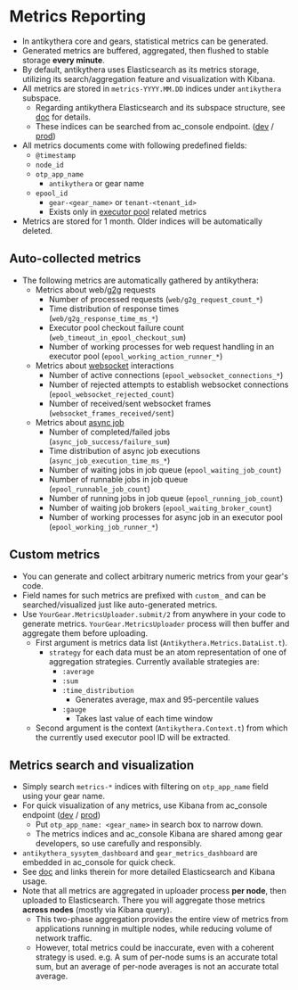 # Metrics Reporting

- In antikythera core and gears, statistical metrics can be generated.
- Generated metrics are buffered, aggregated, then flushed to stable storage **every minute**.
- By default, antikythera uses Elasticsearch as its metrics storage,
  utilizing its search/aggregation feature and visualization with Kibana.
- All metrics are stored in `metrics-YYYY.MM.DD` indices under `antikythera` subspace.
    - Regarding antikythera Elasticsearch and its subspace structure, see [doc](./elasticsearch.md) for details.
    - These indices can be searched from ac_console endpoint.
      ([dev](https://ac-console.solomondev.access-company.com/antikythera_es/) /
      [prod](https://ac-console.solomon.access-company.com/antikythera_es/))
- All metrics documents come with following predefined fields:
    - `@timestamp`
    - `node_id`
    - `otp_app_name`
        - `antikythera` or gear name
    - `epool_id`
        - `gear-<gear_name>` or `tenant-<tenant_id>`
        - Exists only in [executor pool](./executor_pool.md) related metrics
- Metrics are stored for 1 month. Older indices will be automatically deleted.

## Auto-collected metrics

- The following metrics are automatically gathered by antikythera:
    - Metrics about web/[g2g](./g2g.md) requests
        - Number of processed requests (`web/g2g_request_count_*`)
        - Time distribution of response times (`web/g2g_response_time_ms_*`)
        - Executor pool checkout failure count (`web_timeout_in_epool_checkout_sum`)
        - Number of working processes for web request handling in an executor pool (`epool_working_action_runner_*`)
    - Metrics about [websocket](./websocket.md) interactions
        - Number of active connections (`epool_websocket_connections_*`)
        - Number of rejected attempts to establish websocket connections (`epool_websocket_rejected_count`)
        - Number of received/sent websocket frames (`websocket_frames_received/sent`)
    - Metrics about [async job](./async_job.md)
        - Number of completed/failed jobs (`async_job_success/failure_sum`)
        - Time distribution of async job executions (`async_job_execution_time_ms_*`)
        - Number of waiting jobs in job queue (`epool_waiting_job_count`)
        - Number of runnable jobs in job queue (`epool_runnable_job_count`)
        - Number of running jobs in job queue (`epool_running_job_count`)
        - Number of waiting job brokers (`epool_waiting_broker_count`)
        - Number of working processes for async job in an executor pool (`epool_working_job_runner_*`)

## Custom metrics

- You can generate and collect arbitrary numeric metrics from your gear's code.
- Field names for such metrics are prefixed with `custom_`
  and can be searched/visualized just like auto-generated metrics.
- Use `YourGear.MetricsUploader.submit/2` from anywhere in your code to generate metrics.
  `YourGear.MetricsUploader` process will then buffer and aggregate them before uploading.
    - First argument is metrics data list (`Antikythera.Metrics.DataList.t`).
        - `strategy` for each data must be an atom representation of one of aggregation strategies.
          Currently available strategies are:
            - `:average`
            - `:sum`
            - `:time_distribution`
                - Generates average, max and 95-percentile values
            - `:gauge`
                - Takes last value of each time window
    - Second argument is the context (`Antikythera.Context.t`) from which the currently used executor pool ID will be extracted.

## Metrics search and visualization

- Simply search `metrics-*` indices with filtering on `otp_app_name` field using your gear name.
- For quick visualization of any metrics, use Kibana from ac_console endpoint
  ([dev](https://ac-console.solomondev.access-company.com/antikythera_es/_plugin/kibana/index.html) /
  [prod](https://ac-console.solomon.access-company.com/antikythera_es/_plugin/kibana/index.html))
    - Put `otp_app_name: <gear_name>` in search box to narrow down.
    - The metrics indices and ac_console Kibana are shared among gear developers, so use carefully and responsibly.
- `antikythera_sysytem_dashboard` and `gear_metrics_dashboard` are embedded in ac_console for quick check.
- See [doc](./elasticsearch.md) and links therein for more detailed Elasticsearch and Kibana usage.
- Note that all metrics are aggregated in uploader process **per node**, then uploaded to Elasticsearch.
  There you will aggregate those metrics **across nodes** (mostly via Kibana query).
    - This two-phase aggregation provides the entire view of metrics from applications running in multiple nodes,
      while reducing volume of network traffic.
    - However, total metrics could be inaccurate, even with a coherent strategy is used.
      e.g. A sum of per-node sums is an accurate total sum, but an average of per-node averages is not an accurate total average.
